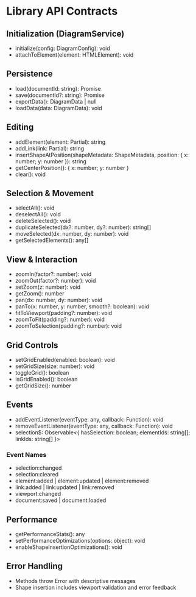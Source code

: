 # Library API Contracts

## Initialization (DiagramService)

- initialize(config: DiagramConfig): void
- attachToElement(element: HTMLElement): void

## Persistence

- load(documentId: string): Promise<void>
- save(documentId?: string): Promise<void>
- exportData(): DiagramData | null
- loadData(data: DiagramData): void

## Editing

- addElement(element: Partial<DiagramElement>): string
- addLink(link: Partial<DiagramLink>): string
- insertShapeAtPosition(shapeMetadata: ShapeMetadata, position: { x: number; y: number }): string
- getCenterPosition(): { x: number; y: number }
- clear(): void

## Selection & Movement

- selectAll(): void
- deselectAll(): void
- deleteSelected(): void
- duplicateSelected(dx?: number, dy?: number): string[]
- moveSelected(dx: number, dy: number): void
- getSelectedElements(): any[]

## View & Interaction

- zoomIn(factor?: number): void
- zoomOut(factor?: number): void
- setZoom(z: number): void
- getZoom(): number
- pan(dx: number, dy: number): void
- panTo(x: number, y: number, smooth?: boolean): void
- fitToViewport(padding?: number): void
- zoomToFit(padding?: number): void
- zoomToSelection(padding?: number): void

## Grid Controls

- setGridEnabled(enabled: boolean): void
- setGridSize(size: number): void
- toggleGrid(): boolean
- isGridEnabled(): boolean
- getGridSize(): number

## Events

- addEventListener(eventType: any, callback: Function): void
- removeEventListener(eventType: any, callback: Function): void
- selection$: Observable<{ hasSelection: boolean; elementIds: string[]; linkIds: string[] }>

### Event Names

- selection:changed
- selection:cleared
- element:added | element:updated | element:removed
- link:added | link:updated | link:removed
- viewport:changed
- document:saved | document:loaded

## Performance

- getPerformanceStats(): any
- setPerformanceOptimizations(options: object): void
- enableShapeInsertionOptimizations(): void

## Error Handling

- Methods throw Error with descriptive messages
- Shape insertion includes viewport validation and error feedback
